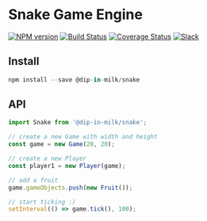 # Snake Game Engine

[![NPM version][npm-image]][npm-url]
[![Build Status][build-image]][build-url]
[![Coverage Status][coverage-image]][coverage-url]
[![Slack][slack-image]][slack-url]

## Install
```js
npm install --save @dip-in-milk/snake
```

## API

```js
import Snake from '@dip-in-milk/snake';

// create a new Game with width and height
const game = new Game(20, 20);

// create a new Player
const player1 = new Player(game);

// add a fruit
game.gameObjects.push(new Fruit());

// start ticking :)
setInterval(() => game.tick(), 100);
```


[npm-image]: http://img.shields.io/npm/v/@dip-in-milk/snake.svg
[npm-url]: https://www.npmjs.com/package/@dip-in-milk/snake

[build-image]: https://travis-ci.org/dip-in-milk/snake.svg?branch=develop
[build-url]: https://travis-ci.org/dip-in-milk/snake

[coverage-image]: https://coveralls.io/repos/github/dip-in-milk/snake/badge.svg?branch=develop
[coverage-url]: https://coveralls.io/github/dip-in-milk/snake?branch=develop

[slack-image]: https://img.shields.io/badge/%23snake-ff69b4.svg?logo=slack&label=slack
[slack-url]: https://dip-in-milk.slack.com/messages/CCCAVG2N5
